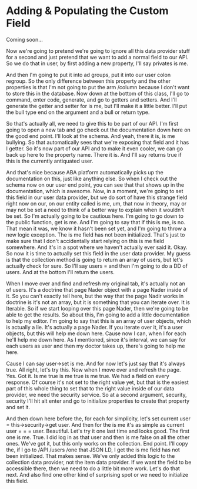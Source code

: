 # Adding & Populating the Custom Field

Coming soon...

Now we're going to pretend we're going to ignore all this data provider stuff for a
second and just pretend that we want to add a normal field to our API. So we do that
in user, by first adding a new property, I'll say privates is me.

And then I'm going to put it into ad groups, put it into our user colon regroup. So
the only difference between this property and the other properties is that I'm not
going to put the arm /column because I don't want to store this in the database. Now
down at the bottom of this class, I'll go to command, enter code, generate, and go to
getters and setters. And I'll generate the getter and setter for is me, but I'll make
it a little better. I'll put the bull type end on the argument and a bull or return
type.

So that's actually all, we need to give this to be part of our API. I'm first going
to open a new tab and go check out the documentation down here on the good end point.
I'll look at the schema. And yeah, there it is, is me bullying. So that automatically
sees that we're exposing that field and it has I getter. So it's now part of our API
and to make it even cooler, we can go back up here to the property name. There it is.
And I'll say returns true if this is the currently antiquated user.

And that's nice because ABA platform automatically picks up the documentation on
this, just like anything else. So when I check out the schema now on our user end
point, you can see that that shows up in the documentation, which is awesome. Now, in
a moment, we're going to set this field in our user data provider, but we do sort of
have this strange field right now on our, on our entity called is me, um, that now in
theory, may or may not be set a need to think of a better way to explain when it
wouldn't be set. So I'm actually going to be cautious here. I'm going to go down to
the
public function, get is me. And I'm going to say that if this is me, is no. That mean
it
was, we know it hasn't been set yet, and I'm going to throw a new logic exception.
The
is me field has not been initialized. That's just to make sure that I don't
accidentally start relying on this is me field somewhere. And it's in a spot where we
haven't actually ever said it. Okay. So now it is time to actually set this field in
the user data provider. My guess is that the collection method is going to return an
array of users, but let's actually check for sure. So I'll say users = and then I'm
going to do a DD of users. And at the bottom I'll return the users.

When I move over and find and refresh my original tab, it's actually not an of users.
It's a doctrine that page Nader object with a page Nader inside of it. So you can't
exactly tell here, but the way that the page Nadir works in doctrine is it's not an
array, but it is something that you can iterate over. It is Iterable. So if we start
looping over this page Nader, then we're going to be able to get the results. So
about this, I'm going to add a little documentation to help my editor. I'm going to
say that this is an array of user objects, which is actually a lie. It's actually a
page Nader. If you iterate over it, it's a user objects, but this will help me down
here. Cause now I can, when I for each he'll help me down here. As I mentioned, since
it's interval, we can say for each users as user and then my doctor takes up, there's
going to help me here.

Cause I can say user->set is me. And for now let's just say that it's always true.
All right, let's try this. Now when I move over and refresh the page. Yes. Got it. Is
me true is me true is me true. We had a field on every response. Of course it's not
set to the right value yet, but that is the easiest part of this whole thing to set
that to the right value inside of our data provider, we need the security service. So
at a second argument, security, security I'll hit alt enter and go to initialize
properties to create that property and set it.

And then down here before the, for each for simplicity, let's set current user =
this->security->get user. And then for the is me it's as simple as current user = = =
user. Beautiful. Let's try it one last time and looks good. The first one is me.
True. I did log in as that user and then is me false on all the other ones. We've got
it, but this only works on the collection. End point. I'll copy the, if I go to /API
/users /one that JSON LD, I get the is me field has not been initialized. That makes
sense. We've only added this logic to the collection data provider, not the item data
provider. If we want the field to be accessible there, then we need to do a little
bit more work. Let's do that next. And also find one other kind of surprising spot or
we need to initialize this field.

